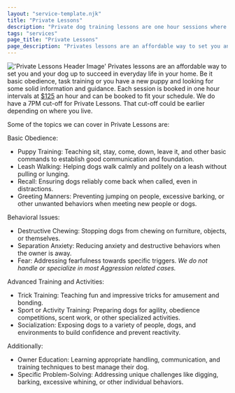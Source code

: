 ```yaml
---
layout: "service-template.njk"
title: "Private Lessons"
description: "Private dog training lessons are one hour sessions where it's just you, me and your dog."
tags: "services"
page_title: "Private Lessons"
page_description: "Privates lessons are an affordable way to set you and your dog up to succeed in everyday life in your home. Be it basic obedience, task training or you have a new puppy and looking for some solid information and guidance."
---
```


!['Private Lessons Header Image'](https://res.cloudinary.com/ftpta-com/image/upload/v1707510008/20231006_134742_nifbl3.jpg)
Privates lessons are an affordable way to set you and your dog up to succeed in everyday life in your home. Be it basic obedience, task training or you have a new puppy and looking for some solid information and guidance. Each session is booked in one hour intervals at <ins>$125</ins> an hour and can be booked to fit your schedule. We do have a 7PM cut-off for Private Lessons. That cut-off could be earlier depending on where you live.

Some of the topics we can cover in Private Lessons are:

<span class="text-slate-100 font-bold">Basic Obedience:</span>

- <span class="text-slate-100 font-semibold">Puppy Training</span>: Teaching sit, stay, come, down, leave it, and other basic commands to establish good communication and foundation.
- <span class="text-slate-100 font-semibold">Leash Walking</span>: Helping dogs walk calmly and politely on a leash without pulling or lunging.
- <span class="text-slate-100 font-semibold">Recall</span>: Ensuring dogs reliably come back when called, even in distractions.
- <span class="text-slate-100 font-semibold">Greeting Manners</span>: Preventing jumping on people, excessive barking, or other unwanted behaviors when meeting new people or dogs.

<span class="text-slate-100 font-bold">Behavioral Issues:</span>

- <span class="text-slate-100 font-semibold">Destructive Chewing</span>: Stopping dogs from chewing on furniture, objects, or themselves.
- <span class="text-slate-100 font-semibold">Separation Anxiety</span>: Reducing anxiety and destructive behaviors when the owner is away.
- <span class="text-slate-100 font-semibold">Fear</span>: Addressing fearfulness towards specific triggers. _We do not handle or specialize in most Aggression related cases._

<span class="text-slate-100 font-bold">Advanced Training and Activities:</span>

- <span class="text-slate-100 font-semibold">Trick Training</span>: Teaching fun and impressive tricks for amusement and bonding.
- <span class="text-slate-100 font-semibold">Sport or Activity Training</span>: Preparing dogs for agility, obedience competitions, scent work, or other specialized activities.
- <span class="text-slate-100 font-semibold">Socialization</span>: Exposing dogs to a variety of people, dogs, and environments to build confidence and prevent reactivity.

<span class="text-slate-100 font-bold">Additionally:</span>

- <span class="text-slate-100 font-semibold">Owner Education</span>: Learning appropriate handling, communication, and training techniques to best manage their dog.
- <span class="text-slate-100 font-semibold">Specific Problem-Solving</span>: Addressing unique challenges like digging, barking, excessive whining, or other individual behaviors.
